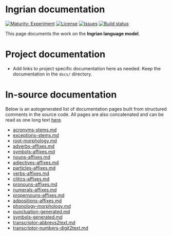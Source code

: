 # Ingrian documentation

[![Maturity: Experiment](https://img.shields.io/badge/Maturity-Experiment-black.svg)](https://giellalt.github.io/MaturityClassification.html)
[![License](https://img.shields.io/github/license/giellalt/lang-izh)](https://raw.githubusercontent.com/giellalt/lang-izh/develop/LICENSE)
[![Issues](https://img.shields.io/github/issues/giellalt/lang-izh)](https://github.com/giellalt/lang-izh/issues)
[![Build status](https://github.com/giellalt/lang-izh/workflows/Speller%20CI+CD/badge.svg)](https://github.com/giellalt/lang-izh/actions)

This page documents the work on the **Ingrian language model**. 

# Project documentation

* Add links to project specific documentation here as needed. Keep the documentation in the `docs/` directory.

# In-source documentation

Below is an autogenerated list of documentation pages built from structured comments in the source code. All pages are also concatenated and can be read as one long text [here](izh.md).
* [acronyms-stems.md](acronyms-stems.md)
* [exceptions-stems.md](exceptions-stems.md)
* [root-morphology.md](root-morphology.md)
* [adverbs-affixes.md](adverbs-affixes.md)
* [symbols-affixes.md](symbols-affixes.md)
* [nouns-affixes.md](nouns-affixes.md)
* [adjectives-affixes.md](adjectives-affixes.md)
* [particles-affixes.md](particles-affixes.md)
* [verbs-affixes.md](verbs-affixes.md)
* [clitics-affixes.md](clitics-affixes.md)
* [pronouns-affixes.md](pronouns-affixes.md)
* [numerals-affixes.md](numerals-affixes.md)
* [propernouns-affixes.md](propernouns-affixes.md)
* [adpositions-affixes.md](adpositions-affixes.md)
* [phonology-morphology.md](phonology-morphology.md)
* [punctuation-generated.md](punctuation-generated.md)
* [symbols-generated.md](symbols-generated.md)
* [transcriptor-abbrevs2text.md](transcriptor-abbrevs2text.md)
* [transcriptor-numbers-digit2text.md](transcriptor-numbers-digit2text.md)
